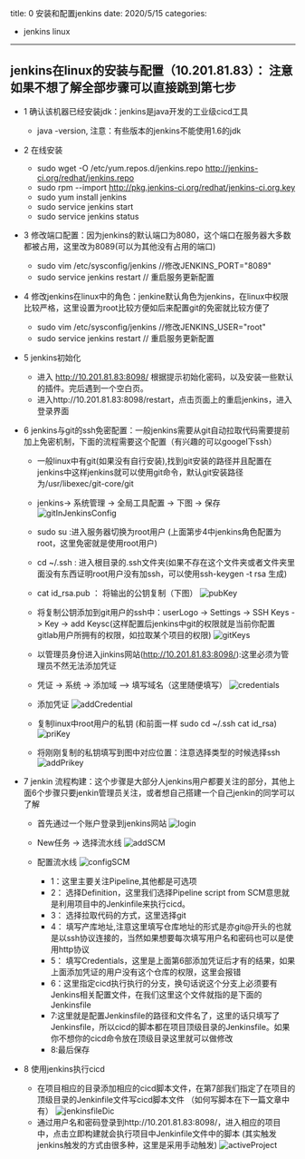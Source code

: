 title: 0 安装和配置jenkins
date: 2020/5/15
categories:
- jenkins linux
---
## jenkins在linux的安装与配置（10.201.81.83）： 注意如果不想了解全部步骤可以直接跳到第七步
* 1 确认该机器已经安装jdk：jenkins是java开发的工业级cicd工具
  * java -version, 注意：有些版本的jenkins不能使用1.6的jdk

* 2 在线安装
  * sudo wget -O /etc/yum.repos.d/jenkins.repo http://jenkins-ci.org/redhat/jenkins.repo  
  * sudo rpm --import http://pkg.jenkins-ci.org/redhat/jenkins-ci.org.key 
  * sudo yum install jenkins
  * sudo service jenkins start
  * sudo service jenkins status

<!--more-->  

* 3 修改端口配置：因为jenkins的默认端口为8080，这个端口在服务器大多数都被占用，这里改为8089(可以为其他没有占用的端口)
  * sudo vim /etc/sysconfig/jenkins //修改JENKINS_PORT="8089"
  * sudo service jenkins restart // 重启服务更新配置
  
* 4 修改jenkins在linux中的角色：jenkine默认角色为jenkins，在linux中权限比较严格，这里设置为root比较方便如后来配置git的免密就比较方便了
  * sudo vim /etc/sysconfig/jenkins //修改JENKINS_USER="root"
  * sudo service jenkins restart // 重启服务更新配置

* 5 jenkins初始化
  * 进入 http://10.201.81.83:8098/ 根据提示初始化密码，以及安装一些默认的插件。完后遇到一个空白页。
  * 进入http://10.201.81.83:8098/restart，点击页面上的重启jenkins，进入登录界面

* 6 jenkins与git的ssh免密配置：一般jenkins需要从git自动拉取代码需要提前加上免密机制，下面的流程需要这个配置（有兴趣的可以googel下ssh）
  * 一般linux中有git(如果没有自行安装),找到git安装的路径并且配置在jenkins中这样jenkins就可以使用git命令，默认git安装路径为/usr/libexec/git-core/git
  * jenkins-> 系统管理 -> 全局工具配置 -> 下图 -> 保存
  ![gitInJenkinsConfig](./0安装配置jenkins/gitInJenkinsConfig.png 'rrr')

  * sudo su :进入服务器切换为root用户 (上面第步4中jenkins角色配置为root，这里免密就是使用root用户)

  * cd ~/.ssh : 进入根目录的.ssh文件夹(如果不存在这个文件夹或者文件夹里面没有东西证明root用户没有加ssh，可以使用ssh-keygen -t rsa 生成)

  * cat id_rsa.pub ： 将输出的公钥复制（下图）
  ![pubKey](./0安装配置jenkins/pubKey.png)
  
  * 将复制公钥添加到git用户的ssh中：userLogo -> Settings -> SSH Keys -> Key -> add Keysc(这样配置后jenkins中git的权限就是当前你配置gitlab用户所拥有的权限，如拉取某个项目的权限)
   ![gitKeys](./0安装配置jenkins/gitKeys.png)

  
  * 以管理员身份进入jinkins网站(http://10.201.81.83:8098/):这里必须为管理员不然无法添加凭证

  * 凭证 -> 系统 -> 添加域 —> 填写域名（这里随便填写）
  ![credentials](./0安装配置jenkins/credentials.png)

  * 添加凭证
    ![addCredential](./0安装配置jenkins/addCredential.png)

  * 复制linux中root用户的私钥 (和前面一样 sudo cd ~/.ssh  cat id_rsa)
   ![priKey](./0安装配置jenkins/priKey.png)
  
  * 将刚刚复制的私钥填写到图中对应位置：注意选择类型的时候选择ssh
    ![addPrikey](./0安装配置jenkins/addPrikey.png)


* 7 jenkin 流程构建：这个步骤是大部分人jenkins用户都要关注的部分，其他上面6个步骤只要jenkin管理员关注，或者想自己搭建一个自己jenkin的同学可以了解
  * 首先通过一个账户登录到jenkins网站
  ![login](0安装配置jenkins/login.png)

  * New任务 -> 选择流水线
   ![addSCM](0安装配置jenkins/addSCM.png)

  * 配置流水线
  ![configSCM](0安装配置jenkins/configSCM.png)
    * 1：这里主要关注Pipeline,其他都是可选项
    * 2： 选择Definition，这里我们选择Pipeline script from SCM意思就是利用项目中的Jenkinfile来执行cicd。
    * 3： 选择拉取代码的方式，这里选择git
    * 4： 填写产库地址,注意这里填写仓库地址的形式是亦git@开头的也就是以ssh协议连接的，当然如果想要每次填写用户名和密码也可以是使用http协议
    * 5： 填写Credentials，这里是上面第6部添加凭证后才有的结果，如果上面添加凭证的用户没有这个仓库的权限，这里会报错
    * 6：这里指定cicd执行执行的分支，换句话说这个分支上必须要有Jenkins相关配置文件，在我们这里这个文件就指的是下面的Jenkinsfile
    * 7:这里就是配置Jenkinsfile的路径和文件名了，这里的话只填写了Jenkinsfile，所以cicd的脚本都在项目顶级目录的Jenkinsfile。如果你不想你的cicd命令放在顶级目录这里就可以做修改
    * 8:最后保存

* 8 使用jenkins执行cicd
   * 在项目相应的目录添加相应的cicd脚本文件，在第7部我们指定了在项目的顶级目录的Jenkinfile文件写cicd脚本文件 （如何写脚本在下一篇文章中有）
     ![jenkinsfileDic](0安装配置jenkins/jenkinsfileDic.png)
   * 通过用户名和密码登录到http://10.201.81.83:8098/，进入相应的项目中，点击立即构建就会执行项目中Jenkinfile文件中的脚本 (其实触发jenkins触发的方式由很多种，这里是采用手动触发)
     ![activeProject](0安装配置jenkins/activeProject.png)
   